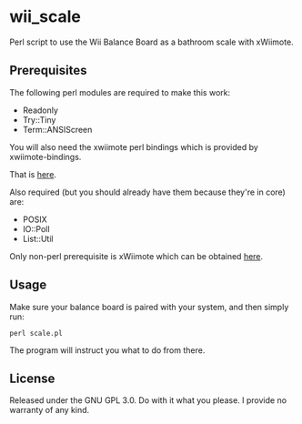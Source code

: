 # wii_scale
Perl script to use the Wii Balance Board as a bathroom scale with xWiimote.

## Prerequisites

The following perl modules are required to make this work:

- Readonly
- Try::Tiny
- Term::ANSIScreen

You will also need the xwiimote perl bindings which is provided by xwiimote-bindings.

That is [here](https://github.com/dvdhrm/xwiimote-bindings).

Also required (but you should already have them because they're in core) are:

- POSIX
- IO::Poll
- List::Util

Only non-perl prerequisite is xWiimote which can be obtained [here](https://github.com/dvdhrm/xwiimote).

## Usage

Make sure your balance board is paired with your system, and then simply run:

`perl scale.pl`

The program will instruct you what to do from there.

## License

Released under the GNU GPL 3.0.  Do with it what you please.  I provide no warranty of any kind.
